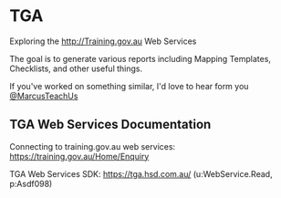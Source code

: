 # TGA
Exploring the http://Training.gov.au Web Services

The goal is to generate various reports including Mapping Templates, Checklists, and other useful things.

If you've worked on something similar, I'd love to hear form you [@MarcusTeachUs](https://twitter.com/MarcusTeachUs)

## TGA Web Services Documentation
Connecting to training.gov.au web services: https://training.gov.au/Home/Enquiry

TGA Web Services SDK: https://tga.hsd.com.au/ (u:WebService.Read, p:Asdf098)